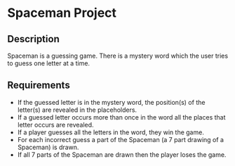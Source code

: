 # Spaceman Project

## Description
Spaceman is a guessing game.  There is a mystery word which the user tries to guess one letter at a time.  

## Requirements
- If the guessed letter is in the mystery word, the position(s) of the letter(s) are revealed in the placeholders.
- If a guessed letter occurs more than once in the word all the places that letter occurs are revealed.
- If a player guesses all the letters in the word, they win the game.
- For each incorrect guess a part of the Spaceman (a 7 part drawing of a Spaceman) is drawn.  
- If all 7 parts of the Spaceman are drawn then the player loses the game.  
